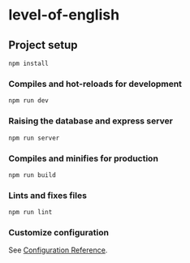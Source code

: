 # level-of-english

## Project setup
```
npm install
```

### Compiles and hot-reloads for development
```
npm run dev
```

### Raising the database and express server
```
npm run server
```

### Compiles and minifies for production
```
npm run build
```

### Lints and fixes files
```
npm run lint
```

### Customize configuration
See [Configuration Reference](https://cli.vuejs.org/config/).
